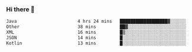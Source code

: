 ### Hi there 👋

<!--START_SECTION:waka-->

```txt
Java                       4 hrs 24 mins   ██████████████████▓░░░░░░   75.06 %
Other                      38 mins         ██▓░░░░░░░░░░░░░░░░░░░░░░   10.80 %
XML                        16 mins         █▒░░░░░░░░░░░░░░░░░░░░░░░   04.71 %
JSON                       14 mins         █░░░░░░░░░░░░░░░░░░░░░░░░   04.19 %
Kotlin                     13 mins         █░░░░░░░░░░░░░░░░░░░░░░░░   03.87 %
```

<!--END_SECTION:waka-->

<!--
**jerry-shao/jerry-shao** is a ✨ _special_ ✨ repository because its `README.md` (this file) appears on your GitHub profile.

Here are some ideas to get you started:

- 🔭 I’m currently working on ...
- 🌱 I’m currently learning ...
- 👯 I’m looking to collaborate on ...
- 🤔 I’m looking for help with ...
- 💬 Ask me about ...
- 📫 How to reach me: ...
- 😄 Pronouns: ...
- ⚡ Fun fact: ...
-->
